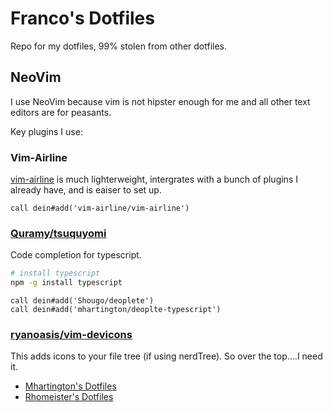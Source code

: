 # Franco's Dotfiles 

Repo for my dotfiles, 99% stolen from other dotfiles.

## NeoVim

I use NeoVim because vim is not hipster enough for me and all other text editors are for peasants. 

Key plugins I use:

### Vim-Airline
[vim-airline](https://github.com/vim-airline/vim-airline) is much lighterweight, intergrates with a bunch of plugins I
already have, and is eaiser to set up.

```
call dein#add('vim-airline/vim-airline')
```

### [Quramy/tsuquyomi](https://github.com/Quramy/tsuquyomi)
Code completion for typescript. 

```bash
# install typescript
npm -g install typescript
```


```viml
call dein#add('Shougo/deoplete')
call dein#add('mhartington/deoplte-typescript')
```

### [ryanoasis/vim-devicons](https://github.com/ryanoasis/vim-devicons)

This adds icons to your file tree (if using nerdTree). So over the top....I need it.

- [Mhartington's Dotfiles](https://github.com/mhartington/dotfiles)
- [Rhomeister's Dotfiles](https://github.com/rhomeister/dotfiles)

